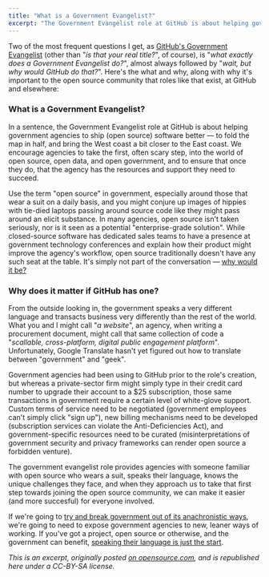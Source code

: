 ```yaml
---
title: "What is a Government Evangelist?"
excerpt: "The Government Evangelist role at GitHub is about helping government agencies to ship software better, to fold the map in half, and bring the West coast a bit closer to the East coast."
---
```


Two of the most frequent questions I get, as [GitHub's Government Evangelist](http://ben.balter.com/about/) (other than "*is that your real title?*", of course), is "*what exactly does a Government Evangelist do?*", almost always followed by "*wait, but why would GitHub do that?*". Here's the what and why, along with why it's important to the open source community that roles like that exist, at GitHub and elsewhere:

### What is a Government Evangelist?

In a sentence, the Government Evangelist role at GitHub is about helping government agencies to ship (open source) software better — to fold the map in half, and bring the West coast a bit closer to the East coast. We encourage agencies to take the first, often scary step, into the world of open source, open data, and open government, and to ensure that once they do, that the agency has the resources and support they need to succeed.

Use the term "open source" in government, especially around those that wear a suit on a daily basis, and you might conjure up images of hippies with tie-died laptops passing around source code like they might pass around an elicit substance. In many agencies, open source isn't taken seriously, nor is it seen as a potential "enterprise-grade solution". While closed-source software has dedicated sales teams to have a presence at government technology conferences and explain how their product might improve the agency's workflow, open source traditionally doesn't have any such seat at the table. It's simply not part of the conversation — [why would it be?](http://ben.balter.com/2014/08/03/why-isnt-all-government-software-open-source/)

### Why does it matter if GitHub has one?

From the outside looking in, the government speaks a very different language and transacts business very differently than the rest of the world. What you and I might call "*a website*", an agency, when writing a procurement document, might call that same collection of code a "*scallable, cross-platform, digital public engagement platform*". Unfortunately, Google Translate hasn't yet figured out how to translate between "government" and "geek".

Government agencies had been using to GitHub prior to the role's creation, but whereas a private-sector firm might simply type in their credit card number to upgrade their account to a $25 subscription, those same transactions in government require a certain level of white-glove support. Custom terms of service need to be negotiated (government employees can't simply click "sign up"), new billing mechanisms need to be developed (subscription services can violate the Anti-Deficiencies Act), and government-specific resources need to be curated (misinterpretations of government security and privacy frameworks can render open source a forbidden venture).

The government evangelist role provides agencies with someone familiar with open source who wears a suit, speaks their language, knows the unique challenges they face, and when they approach us to take that first step towards joining the open source community, we can make it easier (and more succesful) for everyone involved.

If we're going to [try and break government out of its anachronistic ways](http://ben.balter.com/2014/10/08/why-government-contractors-should-%3C3-open-source/), we're going to need to expose government agencies to new, leaner ways of working. If you've got a project, open source or otherwise, and the government can benefit, [speaking their language is just the start](http://ben.balter.com/2014/08/03/why-isnt-all-government-software-open-source/#there-are-fewer-suits-behind-open-source).

*This is an excerpt, originally posted [on opensource.com](http://opensource.com/government/14/10/interview-ben-balter-github), and is republished here under a CC-BY-SA license.*
